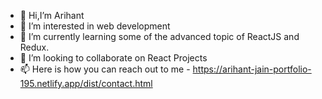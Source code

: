
- 👋 Hi,I’m Arihant
- 🌱 I’m interested in web development
- 👯 I’m currently learning some of the advanced topic of ReactJS and Redux. 
- 🤔 I’m looking to collaborate on React Projects
- 📫 Here is how you can reach out to me - https://arihant-jain-portfolio-195.netlify.app/dist/contact.html

